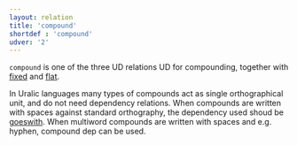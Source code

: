 ```yaml
---
layout: relation
title: 'compound'
shortdef : 'compound'
udver: '2'
---
```


`compound` is one of the three UD relations UD for compounding,
together with [fixed]() and [flat]().

In Uralic languages many types of compounds act as single orthographical unit,
and do not need dependency relations. When compounds are written with spaces
against standard orthography, the dependency used shoud be [goeswith](). When
multiword compounds are written with spaces and e.g. hyphen, compound dep can
be used.
<!-- Interlanguage links updated Út zář 29 20:23:23 CEST 2020 -->
